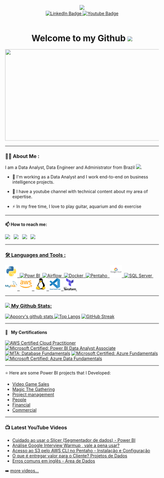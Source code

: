 <div id="header" align="center">
  <img src="https://assets-global.website-files.com/5a1eb87c9afe1000014a4c7d/5e28e2144f620b29036c2620_marketing%20analytics%20terminology.gif" width="130"/>
  <div id="badges">
    <a href="https://www.linkedin.com/in/raphael-amorim-de-santana/">
      <img src="https://img.shields.io/badge/LinkedIn-blue?style=for-the-badge&logo=linkedin&logoColor=white" alt="LinkedIn Badge"/>
    </a>
    <a href="your-youtube-URL">
      <img src="https://img.shields.io/badge/YouTube-red?style=for-the-badge&logo=youtube&logoColor=white" alt="Youtube Badge"/>
    </a>
  </div>
  <img src="https://komarev.com/ghpvc/?username=RaphaelAmorimSantan&style=flat-square&color=blue" alt=""/>
  <h1>
    Welcome to my Github
    <img src="https://media.giphy.com/media/GThWuh0DGMIU/giphy.gif" width="50px" width="50px"/>
  </h1>
</div>
<div align="center">
  <img src="https://media.giphy.com/media/JWuBH9rCO2uZuHBFpm/giphy.gif" width="600" height="300"/>
</div>

---

### :man_technologist: About Me :

I am a Data Analyst, Data Engineer and Administrator from Brazil <img src="https://media.giphy.com/media/3oEjHRTJLJVfJgUhk4/giphy.gif" width="30">.
- :telescope: I'm working as a Data Analyst and I work end-to-end on business intelligence projects.

- :seedling: I have a youtube channel with technical content about my area of expertise.

- :zap: In my free time, I love to play guitar, aquarium and do exercise

---

  #### 📫 How to reach me:
  
[<img src="https://pics.freeicons.io/uploads/icons/png/16216358401530103330-512.png" width="3.5%"/>](https://www.youtube.com/channel/UCD0hywLbFyS_3i5Lh5dJH3Q)  &nbsp;
[<img src="https://img.icons8.com/color/48/000000/linkedin.png" width="3.5%"/>](https://www.linkedin.com/in/raphael-amorim-de-santana/)  &nbsp;
[<img src="https://img.icons8.com/fluent/48/000000/instagram-new.png" width="3.5%"/>](https://www.instagram.com/cerradoaquarios/)  &nbsp; <a href="mailto:bifastsolutions@gmail.com"> <img src="https://img.icons8.com/fluent/48/000000/gmail.png" width="3.5%"/>
  
---

### :hammer_and_wrench: Languages and Tools :
<div>
  <img src="https://github.com/devicons/devicon/blob/master/icons/python/python-original.svg" title="Python" alt="Python" width="40" height="40"/>&nbsp;
  <img src="https://img.icons8.com/color/344/power-bi.png" title="Power BI" alt="Powr BI" width="40" height="40"/>&nbsp;
  <img src="https://www.svgrepo.com/show/353380/airflow.svg" title="Airflow" alt="Airflow" width="40" height="40"/>&nbsp;
  <img src="https://img.icons8.com/color/344/docker.png" title="Docker" alt="Docker" width="40" height="40"/>&nbsp;
  <img src="https://www.freelogovectors.net/wp-content/uploads/2018/06/pentaho-logo-600x168.png" title="Pentaho" alt="Pentaho" width="40" height="40"/>&nbsp;
  <img src="https://github.com/devicons/devicon/blob/master/icons/googlecloud/googlecloud-original-wordmark.svg" title="Google Cloud" alt="Google CLoud" width="40" height="40"/>&nbsp;
  <img src="https://img.icons8.com/color/344/microsoft-sql-server.png" title="SQL Server"  alt="SQL Server" width="40" height="40"/>&nbsp;
  <img src="https://github.com/devicons/devicon/blob/master/icons/mysql/mysql-original-wordmark.svg" title="MySQL"  alt="MySQL" width="40" height="40"/>&nbsp;
  <img src="https://github.com/devicons/devicon/blob/master/icons/amazonwebservices/amazonwebservices-plain-wordmark.svg" title="AWS" alt="AWS" width="40" height="40"/>&nbsp;
  <img src="https://github.com/devicons/devicon/blob/master/icons/linux/linux-original.svg" title="Linux" alt="Linux" width="40" height="40"/>&nbsp;
  <img src="https://github.com/devicons/devicon/blob/master/icons/vscode/vscode-original-wordmark.svg" title="VS Coide" alt="VS Code" width="40" height="40"/>&nbsp;
  <img src="https://github.com/devicons/devicon/blob/master/icons/terraform/terraform-original-wordmark.svg" title="Terraform" alt="Terraform" width="40" height="40"/>&nbsp;
</div>

---

### <img src='https://media1.giphy.com/media/du3J3cXyzhj75IOgvA/giphy.gif?cid=ecf05e47x2g034i9pzwtzzsd3xgg2w9nr94t4tflbbgo3008&rid=giphy.gif' width='25' /> My Github Stats:
![Apoorv's github stats](https://github-readme-stats.vercel.app/api?username=RaphaelAmorimSantana&show_icons=true&title_color=ffc857&icon_color=8ac926&text_color=daf7dc&bg_color=151515&hide=issues&count_private=true&include_all_commits=true)
[![Top Langs](https://github-readme-stats.vercel.app/api/top-langs/?username=RaphaelAmorimSantana&layout=compact&text_color=daf7dc&bg_color=151515&hide=css,html,php)](https://github.com/anuraghazra/github-readme-stats)
[![GitHub Streak](https://github-readme-streak-stats.herokuapp.com/?user=RaphaelAmorimSantana&theme=dark)](https://git.io/streak-stats)  
  
---

#### 🧡 &nbsp;&nbsp;My Certifications

[![AWS Certified Cloud Practitioner](https://images.credly.com/size/100x100/images/00634f82-b07f-4bbd-a6bb-53de397fc3a6/image.png)](https://www.credly.com/badges/5a44df9a-16ba-4385-89e0-27305a693b39/public_url)
[![Microsoft Certified: Power BI Data Analyst Associate](https://images.credly.com/size/100x100/images/619f60f8-4f63-4772-910e-dc31c6f2f7e8/image.png)](https://www.credly.com/badges/93792e57-e8cf-415c-859e-199632837b3c/public_url)
[![MTA: Database Fundamentals](https://images.credly.com/size/100x100/images/89076aca-a42e-47e1-8172-5b60b31812d9/MTA-Database_Fundamentals.png)](https://www.credly.com/badges/146590a2-343b-4bad-9a79-a8f86c1d9a79/public_url)
[![Microsoft Certified: Azure Fundamentals](https://images.credly.com/size/100x100/images/be8fcaeb-c769-4858-b567-ffaaa73ce8cf/image.png)](https://www.credly.com/badges/017c67a1-2ddf-472f-bc4b-82ee5c15bbe9/public_url) 
[![Microsoft Certified: Azure Data Fundamentals](https://images.credly.com/size/100x100/images/70eb1e3f-d4de-4377-a062-b20fb29594ea/azure-data-fundamentals-600x600.png)](https://www.credly.com/badges/64b1e209-d573-4c84-af68-f7084adaac66/public_url)

---

:star: Here are some Power BI projects that I Developed:

- [Video Game Sales](https://app.powerbi.com/view?r=eyJrIjoiMTk5ZGY1ZWQtNjg5Mi00ZjA5LWIyNWUtYmExN2QyOTBmZDJmIiwidCI6IjNmMWEwN2Q1LWViY2ItNGM4ZC04NWM4LTZmNWFmZTMwMjc2ZCJ9&pageName=ReportSection)
- [Magic The Gathering](https://app.powerbi.com/view?r=eyJrIjoiYzUwYzQxNTItYjZmMS00NDY4LWI1NTUtNzM0Mzc1NWEwZGNhIiwidCI6IjNmMWEwN2Q1LWViY2ItNGM4ZC04NWM4LTZmNWFmZTMwMjc2ZCJ9&pageName=ReportSection)
- [Project management](https://app.powerbi.com/view?r=eyJrIjoiMDU3ZmQ2ODMtZDNmMy00MDcxLTlkZTctYTEwMWI2MGI5NmRlIiwidCI6IjNmMWEwN2Q1LWViY2ItNGM4ZC04NWM4LTZmNWFmZTMwMjc2ZCJ9&pageName=ReportSectionf788636993bdcfde90a5)
- [People](https://app.powerbi.com/view?r=eyJrIjoiZWIxZTdiYjAtODM3OS00ZWUzLWI3MWUtOWVjMmFkNmFiNmZhIiwidCI6IjNmMWEwN2Q1LWViY2ItNGM4ZC04NWM4LTZmNWFmZTMwMjc2ZCJ9&pageName=ReportSection780208cc3ded3a3e0b86)
- [Financial](https://app.powerbi.com/view?r=eyJrIjoiZDkxMWQ0ODctYmNjMS00ODVlLTlkY2ItZTgwYjQzNzRjMjY3IiwidCI6IjNmMWEwN2Q1LWViY2ItNGM4ZC04NWM4LTZmNWFmZTMwMjc2ZCJ9&pageName=ReportSectiondf5894d6ada741346fe9)
- [Commercial](https://app.powerbi.com/view?r=eyJrIjoiZDkxMWQ0ODctYmNjMS00ODVlLTlkY2ItZTgwYjQzNzRjMjY3IiwidCI6IjNmMWEwN2Q1LWViY2ItNGM4ZC04NWM4LTZmNWFmZTMwMjc2ZCJ9&pageName=ReportSectiondf5894d6ada741346fe9)
---

### 📺 Latest YouTube Videos

<!-- YOUTUBE:START -->
- [Cuidado ao usar o Slicer (Segmentador de dados) - Power BI](https://www.youtube.com/watch?v=DNUbRMeUmwA&t=8s)
- [Análise Google Interview Warmup , vale a pena usar?](https://www.youtube.com/watch?v=cbM8FZddO_c&t=4s)
- [Acesso ao S3 pelo AWS CLI no Pentaho - Instalação e Configuração](https://www.youtube.com/watch?v=uvbJZk-kaA8)
- [O que é entregar valor para o Cliente? Projetos de Dados](https://www.youtube.com/watch?v=aa3r5F1OAF4&t=2s)
- [Erros comuns em inglês - Área de Dados](https://www.youtube.com/watch?v=F-U1Y11u9cg)
<!-- YOUTUBE:END -->

➡️ [more videos...](https://www.youtube.com/channel/UCD0hywLbFyS_3i5Lh5dJH3Q/featured)
